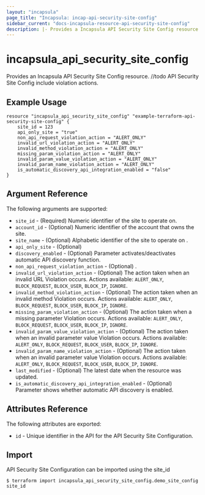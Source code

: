 ```yaml
---
layout: "incapsula"
page_title: "Incapsula: incap-api-security-site-config"
sidebar_current: "docs-incapsula-resource-api-security-site-config"
description: |- Provides a Incapsula API Security Site Config resource.
---
```


# incapsula_api_security_site_config

Provides an Incapsula API Security Site Config resource. //todo API Security Site Config include violation actions.

## Example Usage

```hcl
resource "incapsula_api_security_site_config" "example-terraform-api-security-site-config" {
  	site_id = 123
  	api_only_site = "true"
  	non_api_request_violation_action = "ALERT_ONLY"
  	invalid_url_violation_action = "ALERT_ONLY"
  	invalid_method_violation_action = "ALERT_ONLY"
  	missing_param_violation_action = "ALERT_ONLY"
  	invalid_param_value_violation_action = "ALERT_ONLY"
  	invalid_param_name_violation_action = "ALERT_ONLY"
	is_automatic_discovery_api_integration_enabled = "false"
}
```

## Argument Reference

The following arguments are supported:

* `site_id` - (Required) Numeric identifier of the site to operate on.
* `account_id` - (Optional) Numeric identifier of the account that owns the site.
* `site_name` - (Optional) Alphabetic identifier of the site to operate on .
* `api_only_site` - (Optional)
* `discovery_enabled` - (Optional) Parameter activates/deactivates automatic API discovery function.
* `non_api_request_violation_action` - (Optional) .
* `invalid_url_violation_action` - (Optional) The action taken when an invalid URL Violation occurs. Actions
  available: `ALERT_ONLY`, `BLOCK_REQUEST`, `BLOCK_USER`, `BLOCK_IP`, `IGNORE`.
* `invalid_method_violation_action` - (Optional) The action taken when an invalid method Violation occurs. Actions
  available: `ALERT_ONLY`, `BLOCK_REQUEST`, `BLOCK_USER`, `BLOCK_IP`, `IGNORE`.
* `missing_param_violation_action` - (Optional) The action taken when a missing parameter Violation occurs. Actions
  available: `ALERT_ONLY`, `BLOCK_REQUEST`, `BLOCK_USER`, `BLOCK_IP`, `IGNORE`.
* `invalid_param_value_violation_action` - (Optional) The action taken when an invalid parameter value Violation occurs.
  Actions available: `ALERT_ONLY`, `BLOCK_REQUEST`, `BLOCK_USER`, `BLOCK_IP`, `IGNORE`.
* `invalid_param_name_violation_action` - (Optional) The action taken when an invalid parameter value Violation occurs.
  Actions available: `ALERT_ONLY`, `BLOCK_REQUEST`, `BLOCK_USER`, `BLOCK_IP`, `IGNORE`.
* `last_modified` - (Optional) The latest date when the resource was updated.
* `is_automatic_discovery_api_integration_enabled` - (Optional) Parameter shows whether automatic API discovery is
  enabled.

## Attributes Reference

The following attributes are exported:

* `id` - Unique identifier in the API for the API Security Site Configuration.

## Import

API Security Site Configuration can be imported using the site_id

```
$ terraform import incapsula_api_security_site_config.demo_site_config site_id
```
